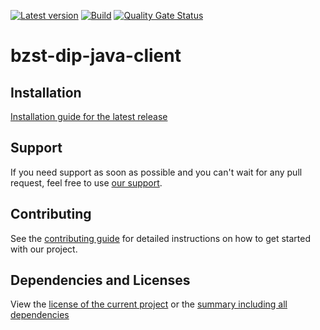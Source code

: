 [![Latest version](https://img.shields.io/maven-central/v/software.xdev/bzst-dip-java-client?logo=apache%20maven)](https://mvnrepository.com/artifact/software.xdev/bzst-dip-java-client)
[![Build](https://img.shields.io/github/actions/workflow/status/xdev-software/bzst-dip-java-client/checkBuild.yml?branch=develop)](https://github.com/xdev-software/bzst-dip-java-client/actions/workflows/checkBuild.yml?query=branch%3Adevelop)
[![Quality Gate Status](https://sonarcloud.io/api/project_badges/measure?project=xdev-software_bzst-dip-java-client&metric=alert_status)](https://sonarcloud.io/dashboard?id=xdev-software_bzst-dip-java-client)

# bzst-dip-java-client


## Installation
[Installation guide for the latest release](https://github.com/xdev-software/bzst-dip-java-client/releases/latest#Installation)


## Support
If you need support as soon as possible and you can't wait for any pull request, feel free to use [our support](https://xdev.software/en/services/support).

## Contributing
See the [contributing guide](./CONTRIBUTING.md) for detailed instructions on how to get started with our project.

## Dependencies and Licenses
View the [license of the current project](LICENSE) or the [summary including all dependencies](https://xdev-software.github.io/bzst-dip-java-client/dependencies/)

